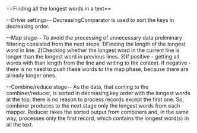 ==Finding all the longest words in a text==

--Driver settings--
DecreasingComparator is used to sort the keys in decreasing order.

--Map stage--
To avoid the processing of unnecessary data preliminary filtering consisted from the next steps:
	1)Finding the length of the longest word in line.
	2)Checking whether the longest word in the current line is longer than the longest word in previous lines.
	3)If positive - getting all words with than length from the line and writing to the context. If negative - there is no need to push these words to the map phase, because there are already longer ones.
	
--Combine/reduce stage--
 As the data, that coming to the combiner/reducer, is sorted in decreasing key order with the longest words at the top, there is no reason to process records except the first one. So, combiner produces to the next stage only the longest words from each mapper. Reducer takes the sorted output from combiners and, in the same way, processes only the first record, which contains the longest word(s) in all the text. 
